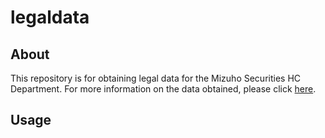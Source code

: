 # legaldata

## About
This repository is for obtaining legal data for the Mizuho Securities HC Department.
For more information on the data obtained, please click [here](./docs/data_list.md).

## Usage
